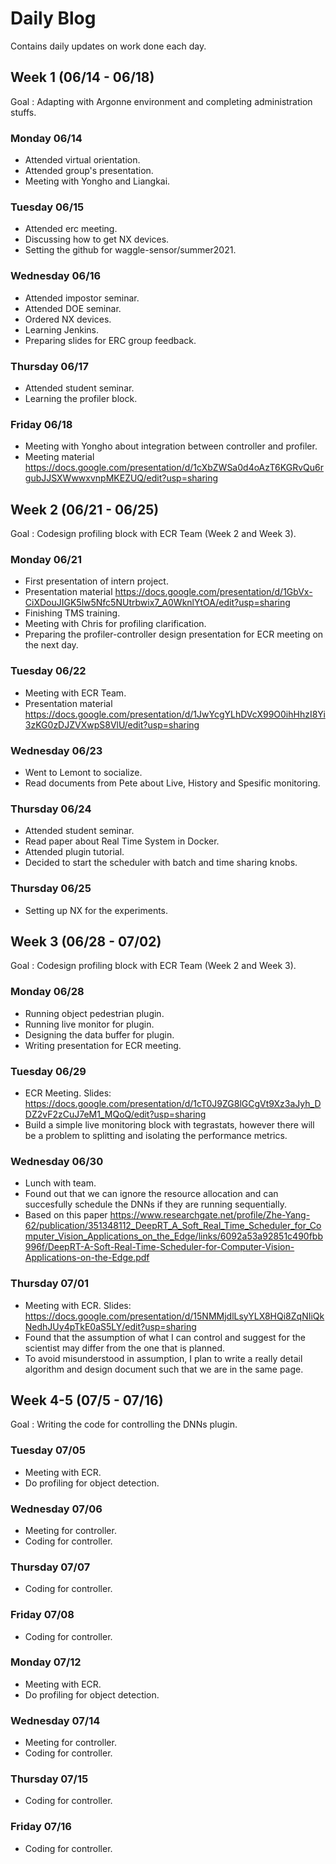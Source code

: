 # Daily Blog
Contains daily updates on work done each day.

## Week 1 (06/14 - 06/18)
Goal : Adapting with Argonne environment and completing administration stuffs.

### Monday 06/14
- Attended virtual orientation.
- Attended group's presentation.
- Meeting with Yongho and Liangkai.

### Tuesday 06/15
- Attended erc meeting.
- Discussing how to get NX devices.
- Setting the github for waggle-sensor/summer2021.

### Wednesday 06/16
- Attended impostor seminar.
- Attended DOE seminar.
- Ordered NX devices.
- Learning Jenkins.
- Preparing slides for ERC group feedback.

### Thursday 06/17
- Attended student seminar.
- Learning the profiler block.

### Friday 06/18
- Meeting with Yongho about integration between controller and profiler.
- Meeting material https://docs.google.com/presentation/d/1cXbZWSa0d4oAzT6KGRvQu6rgubJJSXWwwxvnpMKEZUQ/edit?usp=sharing

## Week 2 (06/21 - 06/25)
Goal : Codesign profiling block with ECR Team (Week 2 and Week 3).

### Monday 06/21
- First presentation of intern project.
- Presentation material https://docs.google.com/presentation/d/1GbVx-CiXDouJIGK5lw5Nfc5NUtrbwix7_A0WknlYtOA/edit?usp=sharing
- Finishing TMS training.
- Meeting with Chris for profiling clarification.
- Preparing the profiler-controller design presentation for ECR meeting on the next day.

### Tuesday 06/22
- Meeting with ECR Team.
- Presentation material https://docs.google.com/presentation/d/1JwYcgYLhDVcX99O0ihHhzI8Yi3zKG0zDJZVXwpS8VlU/edit?usp=sharing

### Wednesday 06/23
- Went to Lemont to socialize.
- Read documents from Pete about Live, History and Spesific monitoring.

### Thursday 06/24
- Attended student seminar.
- Read paper about Real Time System in Docker.
- Attended plugin tutorial.
- Decided to start the scheduler with batch and time sharing knobs.

### Thursday 06/25
- Setting up NX for the experiments.

## Week 3 (06/28 - 07/02)
Goal : Codesign profiling block with ECR Team (Week 2 and Week 3).

### Monday 06/28
- Running object pedestrian plugin.
- Running live monitor for plugin.
- Designing the data buffer for plugin.
- Writing presentation for ECR meeting.

### Tuesday 06/29
- ECR Meeting. Slides: https://docs.google.com/presentation/d/1cT0J9ZG8lGCgVt9Xz3aJyh_DDZ2vF2zCuJ7eM1_MQoQ/edit?usp=sharing
- Build a simple live monitoring block with tegrastats, however there will be a problem to splitting and isolating the performance metrics. 

### Wednesday 06/30
- Lunch with team.
- Found out that we can ignore the resource allocation and can succesfully schedule the DNNs if they are running sequentially. 
- Based on this paper https://www.researchgate.net/profile/Zhe-Yang-62/publication/351348112_DeepRT_A_Soft_Real_Time_Scheduler_for_Computer_Vision_Applications_on_the_Edge/links/6092a53a92851c490fbb996f/DeepRT-A-Soft-Real-Time-Scheduler-for-Computer-Vision-Applications-on-the-Edge.pdf

### Thursday 07/01
- Meeting with ECR. Slides: https://docs.google.com/presentation/d/15NMMjdlLsyYLX8HQi8ZqNIiQkNedhJUy4pTkE0aS5LY/edit?usp=sharing
- Found that the assumption of what I can control and suggest for the scientist may differ from the one that is planned.
- To avoid misunderstood in assumption, I plan to write a really detail algorithm and design document such that we are in the same page.

## Week 4-5 (07/5 - 07/16)
Goal : Writing the code for controlling the DNNs plugin.

### Tuesday 07/05
- Meeting with ECR.
- Do profiling for object detection.

### Wednesday 07/06
- Meeting for controller.
- Coding for controller.

### Thursday 07/07
- Coding for controller.

### Friday 07/08
- Coding for controller.

### Monday 07/12
- Meeting with ECR.
- Do profiling for object detection.

### Wednesday 07/14
- Meeting for controller.
- Coding for controller.

### Thursday 07/15
- Coding for controller.

### Friday 07/16
- Coding for controller.
